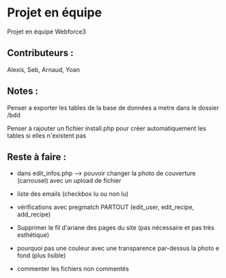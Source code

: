# Projet en équipe
Projet en équipe Webforce3

## Contributeurs :
Alexis, Seb, Arnaud, Yoan

## Notes :
Penser a exporter les tables de la base de données a metre dans le dossier /bdd

Penser à rajouter un fichier install.php pour créer automatiquement les tables si elles n'existent pas

## Reste à faire :

- dans edit_infos.php --> pouvoir changer la photo de couverture (carrousel) avec un upload de fichier 

- liste des emails (checkbox lu ou non lu)

- vérifications avec pregmatch PARTOUT (edit_user, edit_recipe, add_recipe)

- Supprimer le fil d'ariane des pages du site (pas nécessaire et pas très esthétique)

- pourquoi pas une couleur avec une transparence par-dessus la photo e fond (plus lisible)

- commenter les fichiers non commentés


